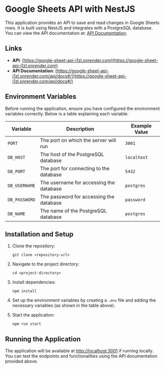 # Google Sheets API with NestJS

This application provides an API to save and read changes in Google Sheets rows. It is built using NestJS and integrates with a PostgreSQL database. You can view the API documentation at: [API Documentation](https://google-sheet-api-j1zl.onrender.com/api/docs#/).

## Links

- **API**: [https://google-sheet-api-j1zl.onrender.com](https://google-sheet-api-j1zl.onrender.com)
- **API Documentation**: [https://google-sheet-api-j1zl.onrender.com/api/docs#/](https://google-sheet-api-j1zl.onrender.com/api/docs#/)

## Environment Variables

Before running the application, ensure you have configured the environment variables correctly. Below is a table explaining each variable:

| Variable       | Description                                    | Example Value    |
|----------------|------------------------------------------------|------------------|
| `PORT`         | The port on which the server will run           | `3001`           |
| `DB_HOST`      | The host of the PostgreSQL database             | `localhost`      |
| `DB_PORT`      | The port for connecting to the database         | `5432`           |
| `DB_USERNAME`  | The username for accessing the database         | `postgres`       |
| `DB_PASSWORD`  | The password for accessing the database         | `password`       |
| `DB_NAME`      | The name of the PostgreSQL database             | `postgres`       |

## Installation and Setup

1. Clone the repository:

   `git clone <repository-url>`
   
2. Navigate to the project directory:

   `cd <project-directory>`

3. Install dependencies:

   `npm install`

4. Set up the environment variables by creating a `.env` file and adding the necessary variables (as shown in the table above).

5. Start the application:

   `npm run start`

## Running the Application

The application will be available at [http://localhost:3001](http://localhost:3001) if running locally. You can test the endpoints and functionalities using the API documentation provided above.
